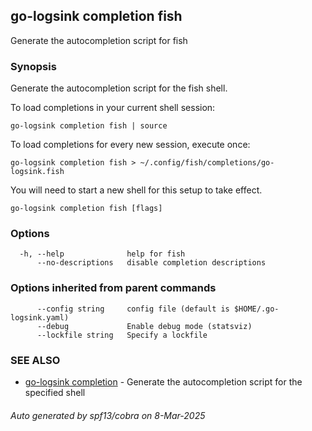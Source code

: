 ## go-logsink completion fish

Generate the autocompletion script for fish

### Synopsis

Generate the autocompletion script for the fish shell.

To load completions in your current shell session:

	go-logsink completion fish | source

To load completions for every new session, execute once:

	go-logsink completion fish > ~/.config/fish/completions/go-logsink.fish

You will need to start a new shell for this setup to take effect.


```
go-logsink completion fish [flags]
```

### Options

```
  -h, --help              help for fish
      --no-descriptions   disable completion descriptions
```

### Options inherited from parent commands

```
      --config string     config file (default is $HOME/.go-logsink.yaml)
      --debug             Enable debug mode (statsviz)
      --lockfile string   Specify a lockfile
```

### SEE ALSO

* [go-logsink completion](go-logsink_completion.md)	 - Generate the autocompletion script for the specified shell

###### Auto generated by spf13/cobra on 8-Mar-2025
